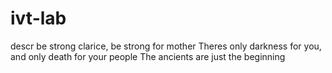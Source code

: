 # ivt-lab
descr
be strong clarice, be strong for mother
Theres only darkness for you, and only death for your people
The ancients are just the beginning  
